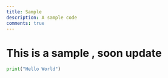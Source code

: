 ```yaml
---
title: Sample
description: A sample code
comments: true
---
```

# This is a sample , soon update

```py 
print("Hello World")
```